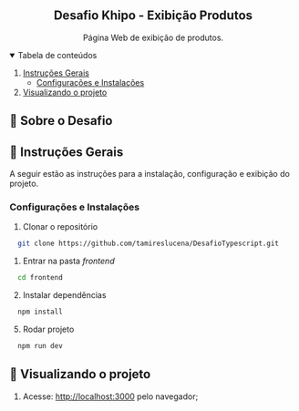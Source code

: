 <!-- PROJECT LOGO -->
<br />
<p align="center">
  <h2 align="center">Desafio Khipo - Exibição Produtos</h2>

  <p align="center">
    Página Web de exibição de produtos.
    <br />
  </p>
</p>

<!-- TABLE OF CONTENTS -->
<details open="open">
  <summary>Tabela de conteúdos</summary>
  <ol>
    <li>
      <a href="#instrucoes-gerais">Instruções Gerais</a>
      <ul>
        <li><a href="#configuracoes-e-instalacoes">Configurações e Instalações</a></li>
      </ul>
    </li>
    <li>
      <a href="#utilizando-a-api">Visualizando o projeto</a></li>
    </li>
  </ol>
</details>

<!-- ABOUT THE PROJECT -->

## :notebook_with_decorative_cover: Sobre o Desafio

<!-- GETTING STARTED -->

## :book: Instruções Gerais

A seguir estão as instruções para a instalação, configuração e exibição do projeto.

### Configurações e Instalações

1. Clonar o repositório

```sh
  git clone https://github.com/tamireslucena/DesafioTypescript.git
```

1. Entrar na pasta <i>frontend</i>

```sh
  cd frontend
```

2. Instalar dependências

```sh
  npm install
```

5. Rodar projeto

```sh
  npm run dev
```

<!-- USAGE EXAMPLES -->

## :electric_plug: Visualizando o projeto

1. Acesse: <a href="http://localhost:3000">http://localhost:3000</a> pelo navegador;

